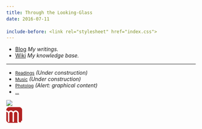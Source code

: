 ```yaml
---
title: Through the Looking-Glass
date: 2016-07-11

include-before: <link rel="stylesheet" href="index.css">
---
```


* [Blog](//blog.soimort.org/) *My writings.*
* [Wiki](//wiki.soimort.org/) *My knowledge base.*

***

* <small>[Readings](//babel.soimort.org/)</small> *(Under construction)*
* <small>[Music](//music.soimort.org/)</small> *(Under construction)*
* <small>[Photolog](http://log.soimort.org/)</small> *(Alert: graphical content)*
* <small>[...](//i.soimort.org/)</small>

<div id="sketch"><img src="https://i0.wp.com/dl.dropboxusercontent.com/s/anxo7v9zwgbxnsi/chessboard.png"></div>

<aside id="soimort-links">
<a title="Feed" href="https://www.soimort.org/atom.xml">
<i class="fa fa-rss-square" aria-hidden="true"></i></a>
<a title="Twitter" href="https://twitter.com/soimort" rel="nofollow">
<i class="fa fa-twitter-square" aria-hidden="true"></i></a>
<a title="Home" href="https://www.soimort.org/" id="soimort">
<img src="/favicon.png" width="42px"></a>
<a title="GitHub" href="https://github.com/soimort" rel="nofollow">
<i class="fa fa-github-square" aria-hidden="true"></i></a>
<a title="Email" href="#" onclick="window.open(atob('bWFpbHRvOg==') +
'soi' + atob('QA==') + 'mort.ninja')">
<i class="fa fa-envelope-square" aria-hidden="true"></i></a>
</aside>
